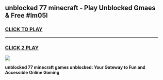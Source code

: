 
## unblocked 77 minecraft - Play Unblocked Gmaes & Free #lm05l
<h3>
<a href="https://news.freeplayer.one?title=unblocked_77_minecraft&ref=24F">CLICK TO PLAY</a></h3>
<hr>

<h3>
<a href="https://news.freeplayer.one?title=unblocked_77_minecraft&ref=24F">CLICK 2 PLAY</a>
  
</h3>

<a href="https://news.freeplayer.one?title=unblocked_77_minecraft&ref=24F/"><img src="https://clearcache.store/games.png"></a>


**unblocked 77 minecraft games unblocked: Your Gateway to Fun and Accessible Online Gaming**
